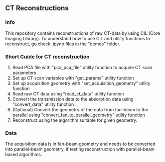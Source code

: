 ## CT Reconstructions

### Info
This repository contains reconstructions of raw CT-data by using CIL (Core Imaging Library).
To understand how to use CIL and utility functions to reconstruct, go check .ipynb files in the "demos" folder.

### Short Guide for CT reconstruction
1. Read PCA file with "pca_pca_file" utility function to acquire CT scan parameters
2. Set up CT scan variables with "get_params" utility function
3. Set up acquisition geometry with "set_acquisition_geometry" utility function
4. Read raw CT data using "read_ct_data" utility function
5. Convert the transmission data to the absorption data using "convert_data" utility function
6. (Optional) Convert the geometry of the data from fan-beam to the parallel using "convert_fan_to_parallel_geometry" utility function
7. Reconstruct using the algorithm suitable for given geometry.

### Data
The acquisition data is in fan-beam geometry and needs to be converted into parallel-beam geometry, if testing reconstruction with parallel-beam based algorithms.